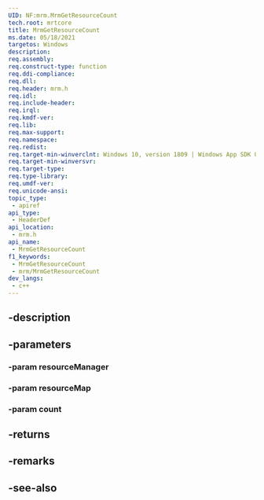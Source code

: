 ```yaml
---
UID: NF:mrm.MrmGetResourceCount
tech.root: mrtcore 
title: MrmGetResourceCount
ms.date: 05/18/2021 
targetos: Windows
description: 
req.assembly: 
req.construct-type: function
req.ddi-compliance: 
req.dll: 
req.header: mrm.h
req.idl: 
req.include-header: 
req.irql: 
req.kmdf-ver: 
req.lib: 
req.max-support: 
req.namespace: 
req.redist: 
req.target-min-winverclnt: Windows 10, version 1809 | Windows App SDK 0.5 (and later) 
req.target-min-winversvr: 
req.target-type: 
req.type-library: 
req.umdf-ver: 
req.unicode-ansi: 
topic_type:
 - apiref
api_type:
 - HeaderDef
api_location:
 - mrm.h
api_name:
 - MrmGetResourceCount
f1_keywords:
 - MrmGetResourceCount
 - mrm/MrmGetResourceCount
dev_langs:
 - c++
---
```


## -description

## -parameters

### -param resourceManager

### -param resourceMap

### -param count

## -returns

## -remarks

## -see-also

